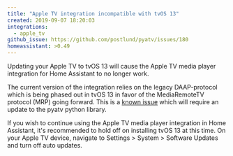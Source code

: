 ```yaml
---
title: "Apple TV integration incompatible with tvOS 13"
created: 2019-09-07 18:20:03
integrations:
  - apple_tv
github_issue: https://github.com/postlund/pyatv/issues/180
homeassistant: >0.49
---
```


Updating your Apple TV to tvOS 13 will cause the Apple TV media player integration for Home Assistant to no longer work.

The current version of the integration relies on the legacy DAAP-protocol which is being phased out in tvOS 13 in favor of the MediaRemoteTV protocol (MRP) going forward. This is a [known issue](https://github.com/postlund/pyatv/issues/180) which will require an update to the pyatv python library.

If you wish to continue using the Apple TV media player integration in Home Assistant, it's recommended to hold off on installing tvOS 13 at this time. On your Apple TV device, navigate to Settings > System > Software Updates and turn off auto updates.
